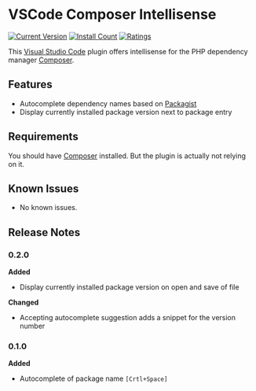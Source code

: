 # VSCode Composer Intellisense

[![Current Version](https://vsmarketplacebadge.apphb.com/version/kainiklas.composer-intellisense.svg)](https://marketplace.visualstudio.com/items?itemName=kainiklas.composer-intellisense)
[![Install Count](https://vsmarketplacebadge.apphb.com/installs/kainiklas.composer-intellisense.svg)](https://marketplace.visualstudio.com/items?itemName=kainiklas.composer-intellisense)
[![Ratings](https://vsmarketplacebadge.apphb.com/rating/kainiklas.composer-intellisense.svg)](https://marketplace.visualstudio.com/items?itemName=kainiklas.composer-intellisense)

This [Visual Studio Code](https://code.visualstudio.com/) plugin offers intellisense for the PHP dependency manager [Composer](https://getcomposer.org/). 

## Features

- Autocomplete dependency names based on [Packagist](https://packagist.org/)
- Display currently installed package version next to package entry

## Requirements

You should have [Composer](https://getcomposer.org/) installed. But the plugin is actually not relying on it.

## Known Issues

- No known issues.

## Release Notes

### 0.2.0

**Added**

- Display currently installed package version on open and save of file

**Changed**
- Accepting autocomplete suggestion adds a snippet for the version number 

### 0.1.0

**Added**

- Autocomplete of package name `[Crtl+Space]`
